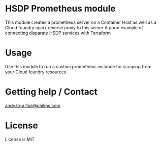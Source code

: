 # HSDP Prometheus module
This module creates a prometheus server on a Container Host
as well as a Cloud foundry nginx reverse proxy to this server
A good example of connecting disparate HSDP services with Terraform

# Usage
Use this module to run a custom prometheus instance for scraping
from your Cloud foundry resources

# Getting help / Contact
andy.lo-a-foe@philips.com

# License
License is MIT
